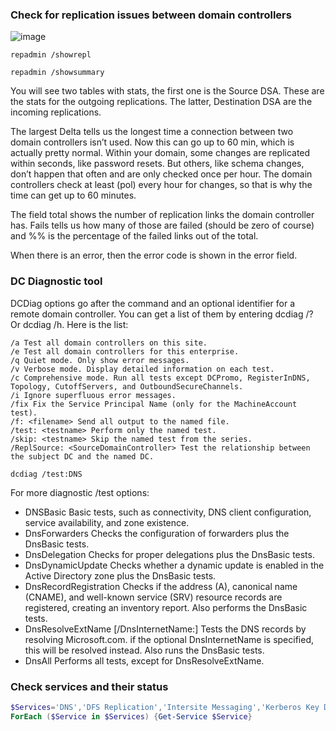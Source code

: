 ### Check for replication issues between domain controllers
![image](https://github.com/0xScorpio/Cyber-Defense/assets/140411254/b8a48b09-2ea1-4801-b7f5-09d77b90d1ff)
```
repadmin /showrepl
```
```
repadmin /showsummary
```
You will see two tables with stats, the first one is the Source DSA. These are the stats for the outgoing replications. The latter, Destination DSA are the incoming replications.

The largest Delta tells us the longest time a connection between two domain controllers isn’t used. Now this can go up to 60 min, which is actually pretty normal. Within your domain, some changes are replicated within seconds, like password resets. But others, like schema changes, don’t happen that often and are only checked once per hour. The domain controllers check at least (pol) every hour for changes, so that is why the time can get up to 60 minutes.

The field total shows the number of replication links the domain controller has. Fails tells us how many of those are failed (should be zero of course) and %% is the percentage of the failed links out of the total.

When there is an error, then the error code is shown in the error field.

### DC Diagnostic tool
DCDiag options go after the command and an optional identifier for a remote domain controller. You can get a list of them by entering dcdiag /? Or dcdiag /h. Here is the list:

    /a Test all domain controllers on this site.
    /e Test all domain controllers for this enterprise.
    /q Quiet mode. Only show error messages.
    /v Verbose mode. Display detailed information on each test.
    /c Comprehensive mode. Run all tests except DCPromo, RegisterInDNS, Topology, CutoffServers, and OutboundSecureChannels.
    /i Ignore superfluous error messages.
    /fix Fix the Service Principal Name (only for the MachineAccount test).
    /f: <filename> Send all output to the named file.
    /test: <testname> Perform only the named test.
    /skip: <testname> Skip the named test from the series.
    /ReplSource: <SourceDomainController> Test the relationship between the subject DC and the named DC.

```
dcdiag /test:DNS
```
For more diagnostic /test options:

- DNSBasic Basic tests, such as connectivity, DNS client configuration, service availability, and zone existence.
- DnsForwarders Checks the configuration of forwarders plus the DnsBasic tests.
- DnsDelegation Checks for proper delegations plus the DnsBasic tests.
- DnsDynamicUpdate Checks whether a dynamic update is enabled in the Active Directory zone plus the DnsBasic tests.
- DnsRecordRegistration Checks if the address (A), canonical name (CNAME), and well-known service (SRV) resource records are registered, creating an inventory report. Also performs the DnsBasic tests.
- DnsResolveExtName [/DnsInternetName:<InternetName>] Tests the DNS records by resolving Microsoft.com. if the optional DnsInternetName is specified, this will be resolved instead. Also runs the DnsBasic tests.
- DnsAll Performs all tests, except for DnsResolveExtName.

### Check services and their status
```powershell
$Services='DNS','DFS Replication','Intersite Messaging','Kerberos Key Distribution Center','NetLogon',’Active Directory Domain Services’
ForEach ($Service in $Services) {Get-Service $Service}
```
